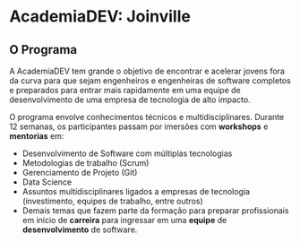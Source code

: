 # AcademiaDEV: Joinville

## O Programa

A AcademiaDEV tem grande o objetivo de encontrar e acelerar jovens fora da curva para que sejam engenheiros e engenheiras de software completos e preparados para entrar mais rapidamente em uma equipe de desenvolvimento de uma empresa de tecnologia de alto impacto.

O programa envolve conhecimentos técnicos e multidisciplinares. Durante 12 semanas, os participantes passam por imersões com **workshops** e **mentorias** em:

* Desenvolvimento de Software com múltiplas tecnologias
* Metodologias de trabalho \(Scrum\)
* Gerenciamento de Projeto \(Git\)
* Data Science
* Assuntos multidisciplinares ligados a empresas de tecnologia \(investimento, equipes de trabalho, entre outros\)
* Demais temas que fazem parte da formação para preparar profissionais em início de **carreira** para ingressar em uma **equipe** de **desenvolvimento** de software.
